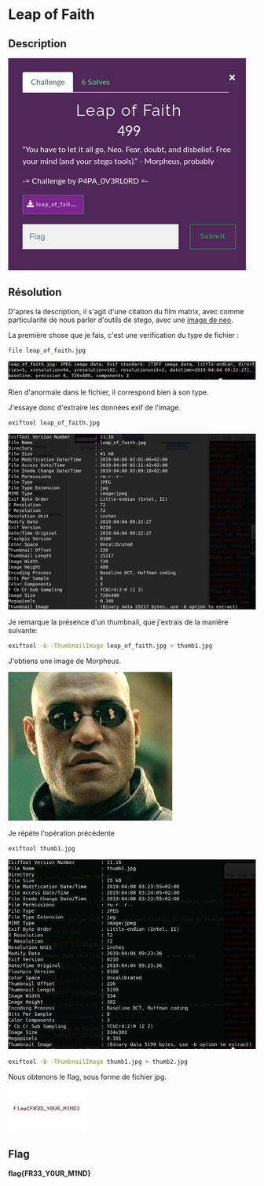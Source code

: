 # Leap of Faith

## Description

![leap_of_faith - SwampCTF'19](pres.png)

## Résolution

D'apres la description, il s'agit d'une citation du film matrix, avec comme particularité de nous parler d'outils de stego, avec une [image de neo](src/leap_of_faith.jpg).

La première chose que je fais, c'est une verification du type de fichier :
```bash
file leap_of_faith.jpg
```
![step1 - SwampCTF'19](step1.png)

Rien d'anormale dans le fichier, il correspond bien à son type.

J'essaye donc d'extraire les données exif de l'image.
```bash
exiftool leap_of_faith.jpg
```

![step2 - SwampCTF'19](step2.png)

Je remarque la présence d'un thumbnail, que j'extrais de la manière suivante:
```bash
exiftool -b -ThumbnailImage leap_of_faith.jpg > thumb1.jpg
```
J'obtiens une image de Morpheus.

![morpheus - SwampCTF'19](src/thumb1.jpg)

Je répète l'opération précédente
```bash
exiftool thumb1.jpg
```
![step3 - SwampCTF'19](step3.png)

```bash
exiftool -b -ThumbnailImage thumb1.jpg > thumb2.jpg
```
Nous obtenons le flag, sous forme de fichier jpg.

![flag - SwampCTF'19](src/thumb2.jpg)

## Flag

**flag{FR33_Y0UR_M1ND}**

